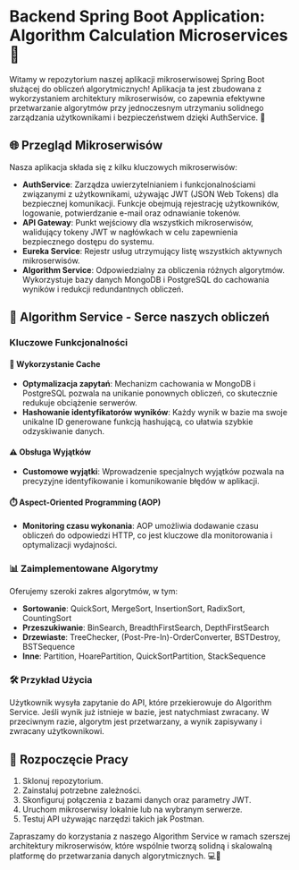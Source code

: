 # Backend Spring Boot Application: Algorithm Calculation Microservices 🚀

Witamy w repozytorium naszej aplikacji mikroserwisowej Spring Boot służącej do obliczeń algorytmicznych! Aplikacja ta jest zbudowana z wykorzystaniem architektury mikroserwisów, co zapewnia efektywne przetwarzanie algorytmów przy jednoczesnym utrzymaniu solidnego zarządzania użytkownikami i bezpieczeństwem dzięki AuthService. 🌟

## 🌐 Przegląd Mikroserwisów

Nasza aplikacja składa się z kilku kluczowych mikroserwisów:
- **AuthService**: Zarządza uwierzytelnianiem i funkcjonalnościami związanymi z użytkownikami, używając JWT (JSON Web Tokens) dla bezpiecznej komunikacji. Funkcje obejmują rejestrację użytkowników, logowanie, potwierdzanie e-mail oraz odnawianie tokenów.
- **API Gateway**: Punkt wejściowy dla wszystkich mikroserwisów, walidujący tokeny JWT w nagłówkach w celu zapewnienia bezpiecznego dostępu do systemu.
- **Eureka Service**: Rejestr usług utrzymujący listę wszystkich aktywnych mikroserwisów.
- **Algorithm Service**: Odpowiedzialny za obliczenia różnych algorytmów. Wykorzystuje bazy danych MongoDB i PostgreSQL do cachowania wyników i redukcji redundantnych obliczeń.

## 🚀 Algorithm Service - Serce naszych obliczeń

### Kluczowe Funkcjonalności

#### 🔄 Wykorzystanie Cache
- **Optymalizacja zapytań**: Mechanizm cachowania w MongoDB i PostgreSQL pozwala na unikanie ponownych obliczeń, co skutecznie redukuje obciążenie serwerów.
- **Hashowanie identyfikatorów wyników**: Każdy wynik w bazie ma swoje unikalne ID generowane funkcją hashującą, co ułatwia szybkie odzyskiwanie danych.

#### ⚠️ Obsługa Wyjątków
- **Customowe wyjątki**: Wprowadzenie specjalnych wyjątków pozwala na precyzyjne identyfikowanie i komunikowanie błędów w aplikacji.

#### ⏱️ Aspect-Oriented Programming (AOP)
- **Monitoring czasu wykonania**: AOP umożliwia dodawanie czasu obliczeń do odpowiedzi HTTP, co jest kluczowe dla monitorowania i optymalizacji wydajności.

### 📊 Zaimplementowane Algorytmy
Oferujemy szeroki zakres algorytmów, w tym:
- **Sortowanie**: QuickSort, MergeSort, InsertionSort, RadixSort, CountingSort
- **Przeszukiwanie**: BinSearch, BreadthFirstSearch, DepthFirstSearch
- **Drzewiaste**: TreeChecker, (Post-Pre-In)-OrderConverter, BSTDestroy, BSTSequence
- **Inne**: Partition, HoarePartition, QuickSortPartition, StackSequence

### 🛠️ Przykład Użycia
Użytkownik wysyła zapytanie do API, które przekierowuje do Algorithm Service. Jeśli wynik już istnieje w bazie, jest natychmiast zwracany. W przeciwnym razie, algorytm jest przetwarzany, a wynik zapisywany i zwracany użytkownikowi.

## 🌟 Rozpoczęcie Pracy

1. Sklonuj repozytorium.
2. Zainstaluj potrzebne zależności.
3. Skonfiguruj połączenia z bazami danych oraz parametry JWT.
4. Uruchom mikroserwisy lokalnie lub na wybranym serwerze.
5. Testuj API używając narzędzi takich jak Postman.

Zapraszamy do korzystania z naszego Algorithm Service w ramach szerszej architektury mikroserwisów, które wspólnie tworzą solidną i skalowalną platformę do przetwarzania danych algorytmicznych. 💻🚀
